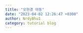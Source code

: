 ```yaml
---
title: "오현경 야동"
date: "2023-04-02 12:26:47 +0300"
author: NrdyBhu1
category: tutorial blog
---
```

